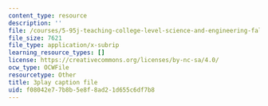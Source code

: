 ```yaml
---
content_type: resource
description: ''
file: /courses/5-95j-teaching-college-level-science-and-engineering-fall-2015/f08042e77b8b5e8f8ad21d655c6df7b8_I7_PfCBBcFI.vtt
file_size: 7621
file_type: application/x-subrip
learning_resource_types: []
license: https://creativecommons.org/licenses/by-nc-sa/4.0/
ocw_type: OCWFile
resourcetype: Other
title: 3play caption file
uid: f08042e7-7b8b-5e8f-8ad2-1d655c6df7b8
---
```

